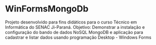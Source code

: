 # WinFormsMongoDb

Projeto desenvolvido para fins didáticos para o curso Técnico em Informática do SENAC Ji-Paraná.
Objetivo: Demonstrar a instalação e configuração do bando de dados NoSQL MongoDB e aplicação para cadastrar e listar dados usando programação Desktop - Windows Forms
